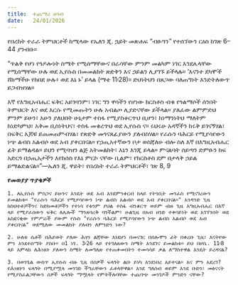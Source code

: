 ```yaml
---
title:  ተጨማሪ ሀሳብ
date:   24/01/2026
---
```




የበረከት ተራራ ትምህርቶች ከሚላው የኤለን ጂ. ኋይት መጽሐፍ “ብፁዓን” የተሰኘውን ርዕስ ከገጽ 6–44 ያንብቡ።

“ጥልቅ የሆነ የጎዶሎነት ስሜት የሚሰማቸውና በራሳቸው ምንም መልካም ነገር እንደሌላቸው የሚሰማቸው ሁሉ ወደ ኢየሱስ በመመልከት ጽድቅን እና ኃይልን ሊያገኙ ይችላሉ። ‘እናንተ ደካሞች ሸክማችሁ የከበደ ሁሉ፥ ወደ እኔ ኑ’ ይላል (ማቴ 11፡28)። ድህነትህን በጸጋው ባለጠግነት እንድትለውጥ ይጋብዝሃል።

እኛ የእግዚአብሔር ፍቅር አይገባንም፣ ነገር ግን ዋሳችን የሆነው ክርስቶስ ብቁ የጎልማሶች ሰንበት ትምህርት እና ወደ እርሱ የሚመጡትን ሁሉ አብልጦ ሊያድናቸው ይችላል። ያለፈው ልምምድህ ምንም ይሁን፣ አሁን ያለህበት ሁኔታም ተስፋ የሚያስቆርጥህ ቢሆን፣ ከነማንነትህ ማለትም ከነድካምህ፣ አቅመ ቢስነትህና፣ ተስፋ መቁረጥህ ወደ ኢየሱስ ና። ሩህሩሁ አዳኛችን ከሩቅ ይገናኝሃል፣ በፍቅር እጆቹ ይጠመጠምብሃል፣ የጽድቅ መጎናጸፊያውን ያለብስሃል። የራሱን ባሕርይ የሚያሳየውን ነጭ ልብስ አልብሶ ወደ አብ ያቀርበናል። የኃጢአተኛውን ቦታ ወስጃለሁ ብሎ ስለ እኛ በእግዚአብሔር ፊት ይማልዳል። ይህን የሚባዝን ልጅ አትመልከት፣ እኔን እንጂ ይላል። ምናልባት ሰይጣን ድምፁን ከፍ አድርጎ በኃጢአታችን እየከሰስ የእኔ ምርኮ ናቸው ቢልም፣ የክርስቶስ ደም በታላቅ ኃይል ይማልድልናል።”—ኤለን ጂ. ዋይት፣ የበረከት ተራራ ትምህርቶች፣ ገጽ 8, 9



**የመወያያ ጥያቄዎች**



`1. ለኢየሱስ ምስጋና ይሁንና እንዴት ወደ አብ እንደምንቀርብ ከላይ የትንቢት መንፈስ የሚናገረውን ይመልከቱ። "የራሱን ባሕርይ የሚያሳየውን ነጭ ልብስ አልብሶ ወደ አብ ያቀርበናል።" አንዳንድ ጊዜ ከስህተቶቻችንና ከድክመቶቻችን የተነሳ የቱንም ያህል ተስፋ ብንቆርጥ ወይም ብዙ ጊዜ እግዚአብሔር በእኛ ላይ የሚያፈሰውን ፍቅር ለሌሎች ማንጸባረቅ ባንችልም፣ ሁልጊዜ በአብ ዘንድ ተቀባይነት ወደ አገኘንበት ወደ አስደናቂው የምሥራች ያውም የሱስ "የራሱን ባሕርይ የሚያሳየውን ነጭ ልብስ አልብሶ ወደ አብ ያቀርበናል" ወደሚለው መመልከት ያለብን ለምንድን ነው?`

`2. ሁለቱ ሴቶች በሕይወት ያለው ሕፃን ልጃቸው እነደሆነ በመናገር በሰሎሞን ፊት በቀረቡ ጊዜ፣ እናትየው ምን እንደተሰማት ያስቡ። በ1 ነገ. 3፡26 ላይ የተገለጸውን ስሜት እንደገና ይመልከቱ። ይህ በሆሴ. 11፡8 ላይ አምላክ ለሕዝቡ ያለውን ስሜት ለመግለጽ የተጠቀመበትን ተመሳሳይ ቃል ለማስተዋል እንዴት ይረዳናል?`

`3. በወንጌል ውስጥ ኢየሱስ ብዙ ጊዜ በሰዎች ፍላጎት ልቡ ይነካ እንደነበረ አይተናል። እና ምን አደረገ? የሕዝቡን ፍላጎት በሚያሟላ መንገድ ችግራቸውን ፈቶላቸዋል። እንደ ግለሰብ ወይም እንደ ቡድን፣ መፅናናት የሚያስፈልጋቸውን ሰዎች ፍላጎት ማሟላት የምትችሉባቸው ተጨባጭ መንገዶች ምንድን ናቸው?`